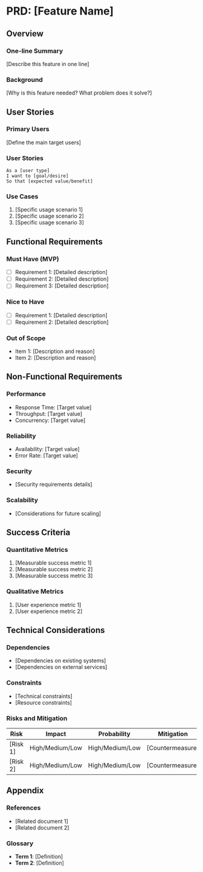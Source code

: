 # PRD: [Feature Name]

<!-- Note: Do not include implementation phases (Phase 1, 2, etc.). PRD is for requirements definition only -->

## Overview

### One-line Summary
[Describe this feature in one line]

### Background
[Why is this feature needed? What problem does it solve?]

## User Stories

### Primary Users
[Define the main target users]

### User Stories
```
As a [user type]
I want to [goal/desire]
So that [expected value/benefit]
```

### Use Cases
1. [Specific usage scenario 1]
2. [Specific usage scenario 2]
3. [Specific usage scenario 3]

## Functional Requirements

### Must Have (MVP)
- [ ] Requirement 1: [Detailed description]
- [ ] Requirement 2: [Detailed description]
- [ ] Requirement 3: [Detailed description]

### Nice to Have
- [ ] Requirement 1: [Detailed description]
- [ ] Requirement 2: [Detailed description]

### Out of Scope
- Item 1: [Description and reason]
- Item 2: [Description and reason]

## Non-Functional Requirements

### Performance
- Response Time: [Target value]
- Throughput: [Target value]
- Concurrency: [Target value]

### Reliability
- Availability: [Target value]
- Error Rate: [Target value]

### Security
- [Security requirements details]

### Scalability
- [Considerations for future scaling]

## Success Criteria

### Quantitative Metrics
1. [Measurable success metric 1]
2. [Measurable success metric 2]
3. [Measurable success metric 3]

### Qualitative Metrics
1. [User experience metric 1]
2. [User experience metric 2]

## Technical Considerations

### Dependencies
- [Dependencies on existing systems]
- [Dependencies on external services]

### Constraints
- [Technical constraints]
- [Resource constraints]

### Risks and Mitigation
| Risk | Impact | Probability | Mitigation |
|------|--------|-------------|------------|
| [Risk 1] | High/Medium/Low | High/Medium/Low | [Countermeasure] |
| [Risk 2] | High/Medium/Low | High/Medium/Low | [Countermeasure] |

## Appendix

### References
- [Related document 1]
- [Related document 2]

### Glossary
- **Term 1**: [Definition]
- **Term 2**: [Definition]